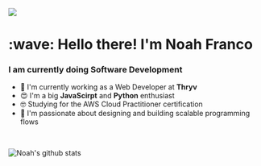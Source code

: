 <img src="https://coursework.vschool.io/content/images/size/w2000/2016/03/javascript-logo-banner.jpg"> </img>

<h1 align="left" id="macropower-title">:wave: Hello there! I'm Noah Franco</h1>
<h3 align="left">I am currently doing Software Development</h3>

<p align="left">

- 🏢  I'm currently working as a Web Developer at **Thryv**
- 😍  I'm a big **JavaScirpt** and **Python** enthusiast
- 🤓  Studying for the AWS Cloud Practitioner certification
- 🧭  I'm passionate about designing and building scalable programming flows  
<br>
  
![Noah's github stats](https://github-readme-stats.vercel.app/api?username=noahfranco)
